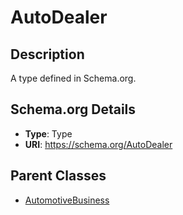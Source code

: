 # AutoDealer

## Description
A type defined in Schema.org.

## Schema.org Details
- **Type**: Type
- **URI**: https://schema.org/AutoDealer

## Parent Classes
- [AutomotiveBusiness](../AutomotiveBusiness.md)

